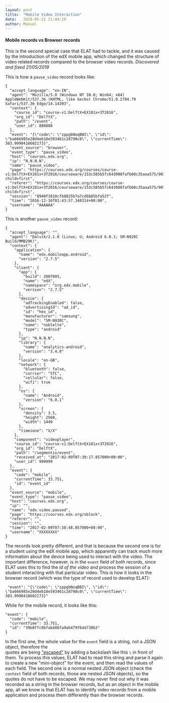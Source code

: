 ```yaml
---
layout: post
title:  "Mobile Video Interaction"
date:   2019-05-21 11:44:19
author: Manuel
---
```


#### Mobile records vs Browser records
This is the second special case that ELAT had to tackle, and it was caused by the introduction of the edX mobile
app, which changed the structure of video related records compared to the browser video records.
*Discovered and fixed 21/05/2019*

This is how a `pause_video` record looks like:

````
{
  "accept_language": "en-IN",
  "agent": "Mozilla/5.0 (Windows NT 10.0; Win64; x64) AppleWebKit/537.36 (KHTML, like Gecko) Chrome/51.0.2704.79 Safari/537.36 Edge/14.14393",
  "context": {
    "course_id": "course-v1:DelftX+EX101x+3T2016",
    "org_id": "DelftX",
    "path": "/event",
    "user_id": 888888
  },
  "event": "{\"code\": \"zppgbNoqBBI\", \"id\": \"ba666985e20d4eb18e593461c28790c0\", \"currentTime\": 303.9990418602173}",
  "event_source": "browser",
  "event_type": "pause_video",
  "host": "courses.edx.org",
  "ip": "N.N.N.N",
  "name": "pause_video",
  "page": "https://courses.edx.org/courses/course-v1:DelftX+EX101x+3T2016/courseware/153c585b5fc643008fafb60c35aaa575/9070b59046dc453998e33b2ccf344ff5/?child=first",
  "referer": "https://courses.edx.org/courses/course-v1:DelftX+EX101x+3T2016/courseware/153c585b5fc643008fafb60c35aaa575/9070b59046dc453998e33b2ccf344ff5/?child=first",
  "session": "8940f3610cfb8825b7a7cd6b85bfa52f",
  "time": "2016-12-16T01:43:57.340314+00:00",
  "username": "AAAAAA"
}
````

This is another `pause_video` record: 

````
{
  "accept_language": "",
  "agent": "Dalvik/2.1.0 (Linux; U; Android 6.0.1; SM-N920C Build/MMB29K)",
  "context": {
    "application": {
      "name": "edx.mobileapp.android",
      "version": "2.7.5"
    },
    "client": {
      "app": {
        "build": 2007005,
        "name": "edX",
        "namespace": "org.edx.mobile",
        "version": "2.7.5"
      },
      "device": {
        "adTrackingEnabled": false,
        "advertisingId": "ad_id",
        "id": "hex_id",
        "manufacturer": "samsung",
        "model": "SM-N920C",
        "name": "noblelte",
        "type": "android"
      },
      "ip": "N.N.N.N",
      "library": {
        "name": "analytics-android",
        "version": "3.4.0"
      },
      "locale": "en-GB",
      "network": {
        "bluetooth": false,
        "carrier": "STC",
        "cellular": false,
        "wifi": true
      },
      "os": {
        "name": "Android",
        "version": "6.0.1"
      },
      "screen": {
        "density": 3.5,
        "height": 2560,
        "width": 1440
      },
      "timezone": "X/X"
    },
    "component": "videoplayer",
    "course_id": "course-v1:DelftX+EX101x+3T2016",
    "org_id": "DelftX",
    "path": "/segmentio/event",
    "received_at": "2017-02-09T07:39:17.857000+00:00",
    "user_id": 999999
  },
  "event": {
    "code": "mobile",
    "currentTime": 33.751,
    "id": "event_id"
  },
  "event_source": "mobile",
  "event_type": "pause_video",
  "host": "courses.edx.org",
  "ip": "",
  "name": "edx.video.paused",
  "page": "https://courses.edx.org/xblock",
  "referer": "",
  "session": "",
  "time": "2017-02-09T07:38:48.857000+00:00",
  "username": "XXXXXXXX"
}
````

The records look pretty different, and that is because the second one is for a student using the edX mobile app,
which apparently can track much more information about the device being used to interact with the video.
The important difference, however, is in the `event` field of both records, since ELAT uses this to find the 
*id of the video* and process the session of a student interacting with that particular video.
This is how it looks in the browser record (which was the type of record used to develop ELAT):
````
 "event": "{\"code\": \"zppgbNoqBBI\", \"id\": \"ba666985e20d4eb18e593461c28790c0\", \"currentTime\": 303.9990418602173}"
````
While for the mobile record, it looks like this:
````
"event": {
  "code": "mobile",
  "currentTime": 33.751,
  "id": "39b0ffc9bfab486fa9ab479f64d730b3"
}
````
In the first one, the whole value for the `event` field is a string, not a JSON object, therefore the  
quotes are being ["escaped"](https://en.wikipedia.org/wiki/Escape_character) by adding a backslash 
like this `\`  in front of them. 
To process this values, ELAT had to read this string and parse it again to create a new "mini-object" 
for the event, and then read the values of each field.
The second one is a normal nested JSON object (check the `context` field of both records, those are nested JSON
objects), so the quotes do not have to be escaped.
We may never find out why it was recorded as a string in the browser records, but as an object in the mobile app,
all we know is that ELAT has to identify video records from a mobile application and process them differently than 
the browser records. 
